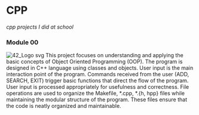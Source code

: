 # CPP
*cpp projects I did at school*

### Module 00
![42_Logo svg](https://github.com/astrolil0/cpp/assets/113148482/88b9e1ab-375b-4323-8acd-e4e806360c4e)
This project focuses on understanding and applying the basic concepts of Object Oriented Programming (OOP). The program is designed in C++ language using classes and objects. User input is the main interaction point of the program. Commands received from the user (ADD, SEARCH, EXIT) trigger basic functions that direct the flow of the program. User input is processed appropriately for usefulness and correctness. File operations are used to organize the Makefile, *.cpp, *.{h, hpp} files while maintaining the modular structure of the program. These files ensure that the code is neatly organized and maintainable.
